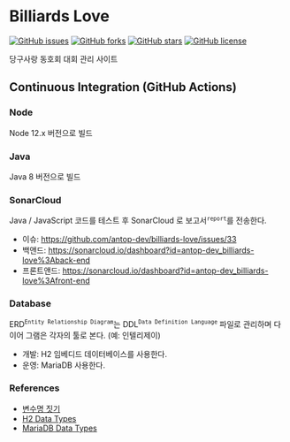 # Billiards Love

[![GitHub issues](https://img.shields.io/github/issues/antop-dev/billiards-love)](https://github.com/antop-dev/billiards-love/issues)
[![GitHub forks](https://img.shields.io/github/forks/antop-dev/billiards-love)](https://github.com/antop-dev/billiards-love/network)
[![GitHub stars](https://img.shields.io/github/stars/antop-dev/billiards-love)](https://github.com/antop-dev/billiards-love/stargazers)
[![GitHub license](https://img.shields.io/github/license/antop-dev/billiards-love)](https://github.com/antop-dev/billiards-love)

당구사랑 동호회 대회 관리 사이트

## Continuous Integration (GitHub Actions)

### Node

Node 12.x 버전으로 빌드

### Java

Java 8 버전으로 빌드

###  SonarCloud

Java / JavaScript 코드를 테스트 후 SonarCloud 로 보고서<sup>`report`</sup>를 전송한다.

* 이슈: https://github.com/antop-dev/billiards-love/issues/33
* 백앤드: https://sonarcloud.io/dashboard?id=antop-dev_billiards-love%3Aback-end
* 프론트앤드: https://sonarcloud.io/dashboard?id=antop-dev_billiards-love%3Afront-end

### Database

ERD<sup>`Entity Relationship Diagram`</sup>는 DDL<sup>`Data Definition Language`</sup> 파일로 관리하며 다이어 그램은 각자의 툴로 본다. (예: 인텔리제이)

* 개발: H2 임베디드 데이터베이스를 사용한다.
* 운영: MariaDB 사용한다.

### References

* [변수명 짓기](https://www.curioustore.com/#!/util/naming)
* [H2 Data Types](http://www.h2database.com/html/datatypes.html)
* [MariaDB Data Types](https://mariadb.com/kb/en/data-types/)
